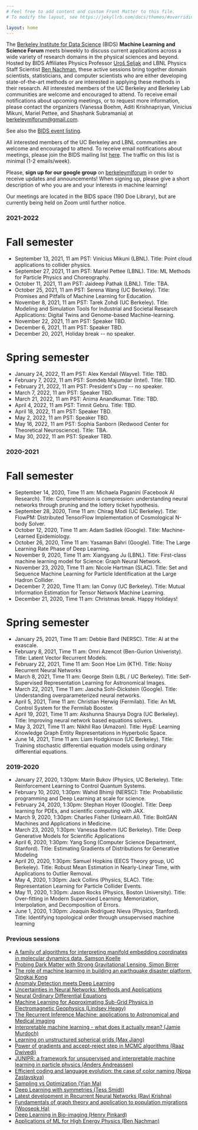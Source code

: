 ```yaml
---
# Feel free to add content and custom Front Matter to this file.
# To modify the layout, see https://jekyllrb.com/docs/themes/#overriding-theme-defaults

layout: home
---
```


The [Berkeley Institute for Data Science](https://bids.berkeley.edu) (BIDS) <b>Machine Learning and Science Forum</b> meets biweekly to discuss current applications across a wide variety of research domains in the physical sciences and beyond. Hosted by BIDS Affiliates Physics Professor [Uroš Seljak](https://bids.berkeley.edu/people/uros-seljak) and LBNL Physics Staff Scientist [Ben Nachman](https://bids.berkeley.edu/people/benjamin-nachman), these active sessions bring together domain scientists, statisticians, and computer scientists who are either developing state-of-the-art methods or are interested in applying these methods in their research. All interested members of the UC Berkeley and Berkeley Lab communities are welcome and encouraged to attend. To receive email notifications about upcoming meetings, or to request more information, please contact the organizers (Vanessa Boehm, Aditi Krishnapriyan, Vinicius Mikuni, Mariel Pettee, and Shashank Subramania) at [berkeleymlforum@gmail.com](mailto:berkeleymlforum@gmail.com).

See also the [BIDS event listing](https://bids.berkeley.edu/research/machine-learning-and-science-forum).

<!--The Berkeley Statistics and Machine Learning Forum meets biweekly to discuss current applications across a wide variety of research domains and software methodologies. Hosted by UC Berkeley Physics Professor and BIDS Senior Fellow [Uroš Seljak](https://bids.berkeley.edu/people/uros-seljak), these active
sessions bring together domain scientists, statisticians and computer scientists
who are either developing state-of-the-art methods or are interested in applying
these methods in their research. Practical questions about the meetings can be
directed to BIDS Data Science Fellow [François Lanusse](https://bids.berkeley.edu/people/fran%C3%A7ois-lanusse). -->

All interested members of the UC Berkeley and LBNL communities are welcome and
encouraged to attend.  To receive email notifications about meetings, please join the BIDS mailing list [here](https://bids.berkeley.edu/join-bids-mailing-list).  The traffic on this list is minimal (1-2 emails/week).

<!--To receive email notifications about the meetings and upvote papers for discussion
please register [here](https://www.benty-fields.com/register) and join the
[Berkeley Statistics and Machine Learning Forum](https://www.benty-fields.com/manage_jc?groupid=191). -->

Please, **sign up for our google group** on [berkeleymlforum](https://groups.google.com/forum/#!forum/berkeleymlforum) in order to receive updates and announcements! When signing up, please give a short description of who you are and your interests in machine learning!

Our meetings are located in the BIDS space (190 Doe Library), but are currently being held on Zoom until further notice.

### 2021-2022

# Fall semester

  - September 13, 2021, 11 am PST: Vinicius Mikuni (LBNL). Title: Point cloud applications to collider physics.
  - September 27, 2021, 11 am PST: Mariel Pettee (LBNL). Title: ML Methods for Particle Physics and Choreography.
  - October 11, 2021, 11 am PST: Jaideep Pathak (LBNL). Title: TBA.
  - October 25, 2021, 11 am PST: Serena Wang (UC Berkeley). Title: Promises and Pitfalls of Machine Learning for Education.
  - November 8, 2021, 11 am PST: Tarek Zohdi (UC Berkeley). Title: Modeling and Simulation Tools for Industrial and Societal Research Applications: Digital Twins and Genome-based Machine-learning.
  - November 22, 2021, 11 am PST: Speaker TBD.
  - December 6, 2021, 11 am PST: Speaker TBD.
  - December 20, 2021, Holiday break -- no speaker.

# Spring semester

  - January 24, 2022, 11 am PST: Alex Kendall (Wayve). Title: TBD. 
  - February 7, 2022, 11 am PST: Somdeb Majumdar (Intel). Title: TBD. 
  - February 21, 2022, 11 am PST: President's Day -- no speaker.
  - March 7, 2022, 11 am PST: Speaker TBD.
  - March 21, 2022, 11 am PST: Anima Anandkumar. Title: TBD.
  - April 4, 2022, 11 am PST: Timnit Gebru.  Title: TBD.
  - April 18, 2022, 11 am PST: Speaker TBD.
  - May 2, 2022, 11 am PST: Speaker TBD.
  - May 16, 2022, 11 am PST: Sophia Sanborn (Redwood Center for Theoretical Neuroscience). Title: TBA. 
  - May 30, 2022, 11 am PST: Speaker TBD.

### 2020-2021

# Fall semester
  - September 14, 2020, Time 11 am:  Michaela Paganini (Facebook AI Research).  Title: Comprehension is compression: understanding neural networks through pruning and the lottery ticket hypothesis.
  - September 28, 2020, Time 11 am: Chirag Modi (UC Berkeley). Title: FlowPM: Distributed TensorFlow Implementation of Cosmological N-body Solver.
  - October 12, 2020, Time 11 am: Adam Sadilek (Google).  Title: Machine-Learned Epidemiology.
  - October 26, 2020, Time 11 am: Yasaman Bahri (Google).  Title: The Large Learning Rate Phase of Deep Learning.
  - November 9, 2020, Time 11 am: Xiangyang Ju (LBNL). Title: First-class machine learning model for Science: Graph Neural Network.
  - November 23, 2020, Time 11 am: Nicole Hartman (SLAC).  Title: Set and Sequence Machine Learning for Particle Identification at the Large Hadron Collider.
  - December 7, 2020, Time 11 am: Ian Convy (UC Berkeley).  Title: Mutual Information Estimation for Tensor Network Machine Learning.
  - December 21, 2020, Time 11 am: Christmas break. Happy Holidays!

# Spring semester
  - January 25, 2021, Time 11 am: Debbie Bard (NERSC).  Title: AI at the exascale.
  - February 8, 2021, Time 11 am: Omri Azencot (Ben-Gurion Univeristy). Title: Latent Vector Recurrent Models.
  - February 22, 2021, Time 11 am: Soon Hoe Lim (KTH). Title: Noisy Recurrent Neural Networks  
  - March 8, 2021, Time 11 am: George Stein (LBL / UC Berkeley). Title:  Self-Supervised Representation Learning for Astronomical Images.
  - March 22, 2021, Time 11 am: Jascha Sohl-Dickstein (Google). Title: Understanding overparameterized neural networks.
  - April 5, 2021, Time 11 am: Christian Herwig (Fermilab). Title:  An ML Control System for the Fermilab Booster.
  - April 19, 2021, Time 11 am: Akshunna Shaurya Dogra (UC Berkeley). Title:  Improving neural network based equations solvers.  
  - May 3, 2021, Time 11 am: Nikhil Rao (Amazon). Title: HypE: Learning Knowledge Graph Entity Representations in Hyperbolic Space. 
  - June 14, 2021, Time 11 am: Liam Hodgkinson (UC Berkeley). Title: Training stochastic differential equation models using ordinary differential equations. 

### 2019-2020

  - January 27, 2020, 1:30pm: Marin Bukov (Physics, UC Berkeley).  Title: Reinforcement Learning to Control Quantum Systems.
  - February 10, 2020, 1:30pm: Wahid Bhimji (NERSC): Title: Probabilistic programming and Deep Learning at scale for science.
  - February 24, 2020, 1:30pm: Stephan Hoyer (Google). Title: Deep learning for PDEs, and scientific computing with JAX.
  - March 9, 2020, 1:30pm: Charles Fisher (Unlearn.AI). Title: BoltGAN Machines and Applications in Medicine.
  - March 23, 2020, 1:30pm: Vanessa Boehm (UC Berkeley). Title: Deep Generative Models for Scientific Applications
  - April 6, 2020, 1:30pm: Yang Song (Computer Science Department, Stanford). Title: Estimating Gradients of Distributions for Generative Modeling
  - April 20, 2020, 1:30pm: Samuel Hopkins (EECS Theory group, UC Berkeley).  Title: Robust Mean Estimation in Nearly-Linear Time, with Applications to Outlier Removal.
  - May 4, 2020, 1:30pm: Jack Collins (Physics, SLAC).  Title: Representation Learning for Particle Collider Events.
  - May 11, 2020, 1:30pm: Jason Rocks (Physics, Boston University).  Title: Over-fitting in Modern Supervised Learning: Memorization, Interpolation, and Decomposition of Errors.
  - June 1, 2020, 1:30pm: Joaquin Rodriguez Nieva (Physics, Stanford). Title: Identifying topological order through unsupervised machine learning
  
  

### Previous sessions

  - [A family of algorithms for interpreting manifold embedding coordinates in molecular dynamics data, Samson Koelle](https://bids.berkeley.edu/events/bsmlf-2019-1216)
  - [Probing Dark Matter with Strong Gravitational Lensing, Simon Birrer](https://bids.berkeley.edu/events/bsmlf-2019-1202)
  - [The role of machine learning in building an earthquake disaster platform, Qingkai Kong](https://bids.berkeley.edu/events/bsmlf-2019-1118)
  - [Anomaly Detection meets Deep Learning](https://bids.berkeley.edu/events/bsmlf-2019-1104)
  - [Uncertainties in Neural Networks: Methods and Applications](https://bids.berkeley.edu/events/bsmlf-2019-1021)
  - [Neural Ordinary Differential Equations](https://bids.berkeley.edu/events/bsmlf-2019-1007)
  - [Machine Learning for Approximating Sub-Grid Physics in Electromagnetic Geophysics (Lindsey Heagy)](https://bids.berkeley.edu/events/bsmlf-2019-0923)
  - [The Recurrent Inference Machine: applications to Astronomical and Medical imaging](https://bids.berkeley.edu/events/bsmlf-2019-0909)
  - [Interpretable machine learning - what does it actually mean? (Jamie Murdoch)](https://bids.berkeley.edu/events/smldg-2019-0415)
  - [Learning on unstructured spherical grids (Max Jiang)](https://bids.berkeley.edu/events/smldg-2019-0401)
  - [Power of gradients and accept-reject step in MCMC algorithms (Raaz Dwivedi)](https://bids.berkeley.edu/events/smldg-2019-0318)
  - [JUNIPR: a framework for unsupervised and interpretable machine learning in particle physics (Anders Andreassen)](https://bids.berkeley.edu/events/smldg-2019-0304)
  - [Efficient coding and language evolution: the case of color naming (Noga Zaslavskya)](https://bids.berkeley.edu/events/smldg-2019-0204)
  - [Sampling vs Optimization (Yian Ma)](https://bids.berkeley.edu/events/smldg-2018-1210)
  - [Deep Learning with symmetries (Tess Smidt)](https://bids.berkeley.edu/events/smldg-2018-1126)
  - [Latest development in Recurrent Neural Networks (Ravi Krishna)](https://bids.berkeley.edu/events/smldg-2018-1015)
  - [Fundamentals of graph theory and application to population migrations (Wooseok Ha)](https://bids.berkeley.edu/events/smldg-2018-1008)
  - [Deep Learning in Bio-imaging (Henry Pinkard)](https://bids.berkeley.edu/events/smldg-2018-1001)
  - [Applications of ML for High Energy Physics (Ben Nachman)](https://bids.berkeley.edu/events/smldg-2018-0924)
